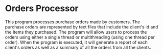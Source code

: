 # Orders Processor
This program processes purchase orders made by customers. The purchase orders are represented by text files that include the client's id and the items they purchased. The program will allow users to process the orders using either a single thread or multithreading (using one thread per order). When the program is executed, it will generate a report of each client's orders as well as a summary of all the orders from all the clients.
